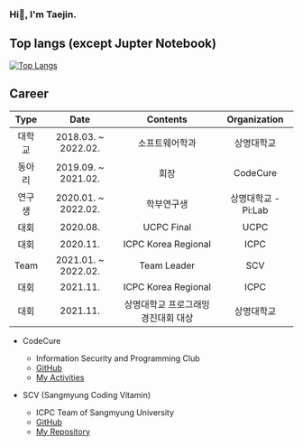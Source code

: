 ### Hi👋, I'm Taejin.

<!--
**Taejin1221/Taejin1221** is a ✨ _special_ ✨ repository because its `README.md` (this file) appears on your GitHub profile.

Here are some ideas to get you started:

- 🔭 I’m currently working on ...
- 🌱 I’m currently learning ...
- 👯 I’m looking to collaborate on ...
- 🤔 I’m looking for help with ...
- 💬 Ask me about ...
- 📫 How to reach me: ...
- 😄 Pronouns: ...
- ⚡ Fun fact: ...
-->


<!-- ## Waka time stats
[![willianrod's wakatime stats](https://github-readme-stats.vercel.app/api/wakatime?username=wrathlion&theme=dracula&layout=compact)](https://github.com/anuraghazra/github-readme-stats) -->

## Top langs (except Jupter Notebook)
[![Top Langs](https://github-readme-stats.vercel.app/api/top-langs/?username=taejin1221&hide=jupyter%20notebook&theme=dracula&layout=compact)](https://github.com/anuraghazra/github-readme-stats)

## Career
| Type            | Date                | Contents                        | Organization                  |
|:---------------:|:-------------------:|:-------------------------------:|:-----------------------------:|
| 대학교       | 2018.03. ~ 2022.02. | 소프트웨어학과         | 상명대학교          |
| 동아리 | 2019.09. ~ 2021.02. | 회장                       | CodeCure                      |
| 연구생        | 2020.01. ~ 2022.02. | 학부연구생 | 상명대학교 - Pi:Lab |
| 대회       | 2020.08.            | UCPC Final                      | UCPC                          |
| 대회       | 2020.11.            | ICPC Korea Regional             | ICPC                          |
| Team            | 2021.01. ~ 2022.02.         | Team Leader                     | SCV           |
| 대회       | 2021.11.            | ICPC Korea Regional             | ICPC                          |
| 대회       | 2021.11.            | 상명대학교 프로그래밍 경진대회 대상             | 상명대학교                          |

* CodeCure
  * Information Security and Programming Club
  * [GitHub](https://github.com/CodeCure-SMU)
  * [My Activities](https://github.com/taejin1221/CodeCure)
  
* SCV (Sangmyung Coding Vitamin)
  * ICPC Team of Sangmyung University
  * [GitHub](https://github.com/Sangmyung-ICPC-Team)
  * [My Repository](https://github.com/Sangmyung-ICPC-Team/Taejin)
